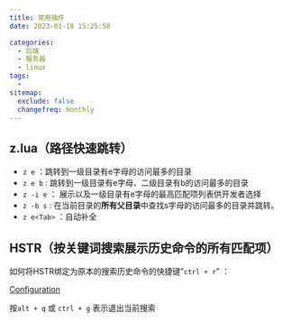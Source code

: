 ```yaml
---
title: 常用插件
date: 2023-01-18 15:25:58

categories:
  - 后端
  - 服务器
  - linux
tags:
  - 
sitemap:
  exclude: false
  changefreq: monthly
---
```



## z.lua（路径快速跳转）

- `z e` ：跳转到一级目录有e字母的访问最多的目录
- `z e b` : 跳转到一级目录有e字母、二级目录有b的访问最多的目录
- `z -i e` ： 展示以及一级目录有e字母的最高匹配项列表供开发者选择
- `z -b s` : 在当前目录的**所有父目录**中查找s字母的访问最多的目录并跳转。
- `z e<Tab>` ：自动补全

## HSTR（按关键词搜索展示历史命令的所有匹配项）

如何将HSTR绑定为原本的搜索历史命令的快捷键”`ctrl + r`” ：

[Configuration](http://dvorka.github.io/hstr/CONFIGURATION.html#bash-binding-hstr-to-keyboard-shortcut)

按`alt + q` 或 `ctrl + g` 表示退出当前搜索
